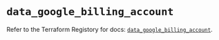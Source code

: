 # `data_google_billing_account`

Refer to the Terraform Registory for docs: [`data_google_billing_account`](https://registry.terraform.io/providers/hashicorp/google-beta/4.74.0/docs/data-sources/google_billing_account).
